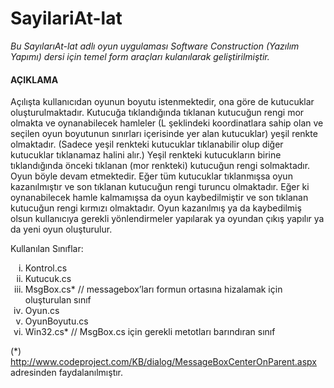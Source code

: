 # SayilariAt-lat
*Bu SayılarıAt-lat adlı oyun uygulaması Software Construction (Yazılım Yapımı) dersi için temel form araçları kulanılarak geliştirilmiştir.*

#### AÇIKLAMA ####
Açılışta kullanıcıdan oyunun boyutu istenmektedir, ona göre de kutucuklar oluşturulmaktadır. Kutucuğa tıklandığında tıklanan kutucuğun rengi mor olmakta ve oynanabilecek hamleler (L şeklindeki koordinatlara sahip olan ve seçilen oyun boyutunun sınırları içerisinde yer alan kutucuklar) yeşil renkte olmaktadır. (Sadece yeşil renkteki kutucuklar tıklanabilir olup diğer kutucuklar tıklanamaz halini alır.) Yeşil renkteki kutucukların birine tıklandığında önceki tıklanan (mor renkteki) kutucuğun rengi solmaktadır. Oyun böyle devam etmektedir. Eğer tüm kutucuklar tıklanmışsa oyun kazanılmıştır ve son tıklanan kutucuğun rengi turuncu olmaktadır. Eğer ki oynanabilecek hamle kalmamışsa da oyun kaybedilmiştir ve son tıklanan kutucuğun rengi kırmızı olmaktadır. Oyun kazanılmış ya da kaybedilmiş olsun kullanıcıya gerekli yönlendirmeler yapılarak ya oyundan çıkış yapılır ya da yeni oyun oluşturulur.

Kullanılan Sınıflar:
<ol type="i">
<li>Kontrol.cs</li> 
<li>Kutucuk.cs</li>
<li>MsgBox.cs* // messagebox’ları formun ortasına hizalamak için oluşturulan sınıf</li>
<li>Oyun.cs</li>
<li>OyunBoyutu.cs</li>
<li>Win32.cs* // MsgBox.cs için gerekli metotları barındıran sınıf</li>
</ol>

(*) http://www.codeproject.com/KB/dialog/MessageBoxCenterOnParent.aspx adresinden faydalanılmıştır.
